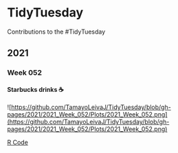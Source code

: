 # TidyTuesday
Contributions to the #TidyTuesday 

## 2021 
### Week 052
#### Starbucks drinks :coffee:
![https://github.com/TamayoLeivaJ/TidyTuesday/blob/gh-pages/2021/2021_Week_052/Plots/2021_Week_052.png](https://github.com/TamayoLeivaJ/TidyTuesday/blob/gh-pages/2021/2021_Week_052/Plots/2021_Week_052.png)

[R Code](https://github.com/TamayoLeivaJ/TidyTuesday/blob/gh-pages/2021/2021_Week_052/2021_Week_052.R)